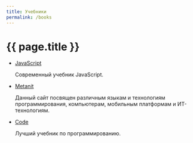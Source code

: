 ```yaml
---
title: Учебники
permalink: /books
---
```


# {{ page.title }}

-   [JavaScript](https://learn.javascript.ru/)

    Современный учебник JavaScript.

-   [Metanit](https://metanit.com/)

    Данный сайт посвящен различным языкам и технологиям программирования,
    компьютерам, мобильным платформам и ИТ-технологиям.

-   [Code](https://code.mu/ru/)

    Лучший учебник по программированию.

